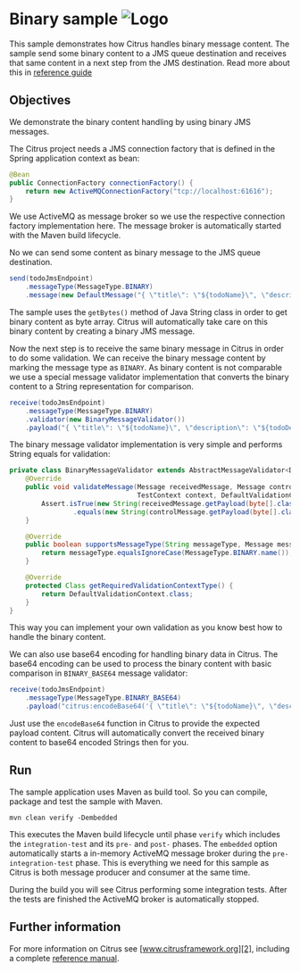 Binary sample ![Logo][1]
==============

This sample demonstrates how Citrus handles binary message content. The sample send some binary content to a JMS queue destination and receives
that same content in a next step from the JMS destination. Read more about this in [reference guide][4]

Objectives
---------

We demonstrate the binary content handling by using binary JMS messages.

The Citrus project needs a JMS connection factory that is defined in the Spring application context as bean:

```java
@Bean
public ConnectionFactory connectionFactory() {
    return new ActiveMQConnectionFactory("tcp://localhost:61616");
}
```
    
We use ActiveMQ as message broker so we use the respective connection factory implementation here. The message broker is automatically
started with the Maven build lifecycle.
    
No we can send some content as binary message to the JMS queue destination.

```java
send(todoJmsEndpoint)
    .messageType(MessageType.BINARY)
    .message(new DefaultMessage("{ \"title\": \"${todoName}\", \"description\": \"${todoDescription}\", \"done\": ${done}}".getBytes()));
```

The sample uses the `getBytes()` method of Java String class in order to get binary content as byte array. Citrus will automatically
take care on this binary content by creating a binary JMS message.

Now the next step is to receive the same binary message in Citrus in order to do some validation. We can receive the binary message content
by marking the message type as `BINARY`. As binary content is not comparable we use a special message validator implementation that converts the
binary content to a String representation for comparison.

```java
receive(todoJmsEndpoint)
    .messageType(MessageType.BINARY)
    .validator(new BinaryMessageValidator())
    .payload("{ \"title\": \"${todoName}\", \"description\": \"${todoDescription}\", \"done\": ${done}}");
```
        
The binary message validator implementation is very simple and performs String equals for validation:

```java
private class BinaryMessageValidator extends AbstractMessageValidator<DefaultValidationContext> {
    @Override
    public void validateMessage(Message receivedMessage, Message controlMessage,
                                TestContext context, DefaultValidationContext validationContext) {
        Assert.isTrue(new String(receivedMessage.getPayload(byte[].class))
                .equals(new String(controlMessage.getPayload(byte[].class))), "Binary message validation failed!");
    }

    @Override
    public boolean supportsMessageType(String messageType, Message message) {
        return messageType.equalsIgnoreCase(MessageType.BINARY.name());
    }

    @Override
    protected Class getRequiredValidationContextType() {
        return DefaultValidationContext.class;
    }
}
```

This way you can implement your own validation as you know best how to handle the binary content.

We can also use base64 encoding for handling binary data in Citrus. The base64 encoding can be used to process the binary content
with basic comparison in `BINARY_BASE64` message validator:

```java
receive(todoJmsEndpoint)
    .messageType(MessageType.BINARY_BASE64)
    .payload("citrus:encodeBase64('{ \"title\": \"${todoName}\", \"description\": \"${todoDescription}\" }')");
```
        
Just use the `encodeBase64` function in Citrus to provide the expected payload content. Citrus will automatically convert the received 
binary content to base64 encoded Strings then for you. 
        
Run
---------

The sample application uses Maven as build tool. So you can compile, package and test the sample with Maven.

```
mvn clean verify -Dembedded
```
    
This executes the Maven build lifecycle until phase `verify` which includes the `integration-test` and its `pre-` and `post-` phases. The `embedded` option automatically starts a in-memory ActiveMQ message broker during the `pre-integration-test` phase. This is everything we need for this sample as Citrus is both message producer and consumer at the same time.

During the build you will see Citrus performing some integration tests.
After the tests are finished the ActiveMQ broker is automatically stopped.

Further information
---------

For more information on Citrus see [www.citrusframework.org][2], including
a complete [reference manual][3].

 [1]: https://citrusframework.org/img/brand-logo.png "Citrus"
 [2]: https://citrusframework.org
 [3]: https://citrusframework.org/reference/html/
 [4]: https://citrusframework.org/reference/html#binary-message-validation
